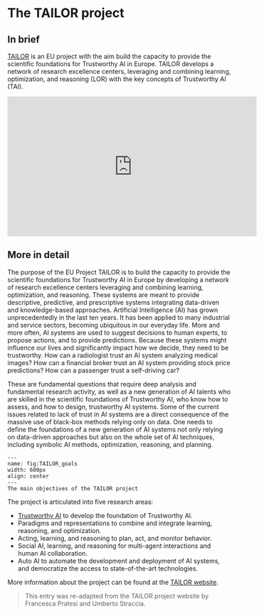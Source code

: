 # The TAILOR project

## In brief
<a href="https://tailor-network.eu" terget=_blank>TAILOR</a> is an EU project with the aim build the capacity to provide the scientific foundations for Trustworthy AI in Europe. TAILOR develops a network of research excellence centers, leveraging and combining learning, optimization, and reasoning (LOR) with the key concepts of Trustworthy AI (TAI).


<iframe width="560" height="315" src="https://www.youtube.com/embed/VW5RsxxLagc?si=i8tLlr2fMGp6f5Wt" title="YouTube video player" frameborder="0" allow="accelerometer; autoplay; clipboard-write; encrypted-media; gyroscope; picture-in-picture; web-share" referrerpolicy="strict-origin-when-cross-origin" allowfullscreen></iframe>

## More in detail

The purpose of the EU Project TAILOR is to build the capacity to provide the scientific foundations for Trustworthy AI in Europe by developing a network of research excellence centers leveraging and combining learning, optimization, and reasoning. These systems are meant to provide descriptive, predictive, and prescriptive systems integrating data-driven and knowledge-based approaches.
Artificial Intelligence (AI) has grown unprecedentedly in the last ten years. It has been applied to many industrial and service sectors, becoming ubiquitous in our everyday life. More and more often, AI systems are used to suggest decisions to human experts, to propose actions, and to provide predictions. Because these systems might influence our lives and significantly impact how we decide, they need to be trustworthy. How can a radiologist trust an AI system analyzing medical images? How can a financial broker trust an AI system providing stock price predictions? How can a passenger trust a self-driving car?

These are fundamental questions that require deep analysis and fundamental research activity, as well as a new generation of AI talents who are skilled in the scientific foundations of Trustworthy AI, who know how to assess, and how to design, trustworthy AI systems. Some of the current issues related to lack of trust in AI systems are a direct consequence of the massive use of black-box methods relying only on data. One needs to define the foundations of a new generation of AI systems not only relying on data-driven approaches but also on the whole set of AI techniques, including symbolic AI methods, optimization, reasoning, and planning.


```{figure} ./TAILOR_goals.png
---
name: fig:TAILOR_goals
width: 600px
align: center
---
The main objectives of the TAILOR project
```

The project is articulated into five research areas:
- [Trustworthy AI](./TAILOR) to develop the foundation of Trustworthy AI.
- Paradigms and representations to combine and integrate learning, reasoning, and optimization.
- Acting, learning, and reasoning to plan, act, and monitor behavior.
- Social AI, learning, and reasoning for multi-agent interactions and human AI collaboration.
- Auto AI to automate the development and deployment of AI systems, and democratize the access to state-of-the-art technologies.


More information about the project can be found at the <a href="https://tailor-network.eu" terget=_blank>TAILOR website</a>.


> This entry was re-adapted from the TAILOR project website by Francesca Pratesi and Umberto Straccia.

<!--
<a href="https://tailor-network.eu" terget=_blank>TAILOR</a> is an EU-funded ICT-48 Network (GA 952215) with the purpose of building the capacity of providing the scientific foundations for Trustworthy AI in Europe by developing a network of research excellence centres leveraging and combining learning, optimization and reasoning.

- TAILOR is a network of research excellence centres across all of Europe on the Foundations of Trustworthy AI based on four powerful instruments (a strategic roadmap committee, basic research program to address grand challenges, a connectivity fund for active dissemination to the larger AI community, and network collaboration activities promoting research exchanges, training materials and events, and joint PhD supervision.
- TAILOR is developing an ambitious research and innovation roadmap for the foundation of Trustworthy AI leveraging Europe’s strengths and opportunities, across multiple disciplines, maturity levels, and geographical location. Seeds for its implementation are proposed: challenges regarding both the basic research themes and application use-cases; a PhD program favouring immersion of PhDs in industry.
- TAILOR launched and executes five basic research programs validating the operation of the network and performing ground-breaking basic research integrating learning, optimisation and reasoning in key areas for providing the scientific foundations for Trustworthy AI.
- TAILOR is developing and building on new mechanisms to step up AI outreach, harmonize training curricula, and significantly strengthen European capacities in AI research on Trustworthy AI.
- TAILOR brings together leading AI research centres from learning, optimisation and reasoning together with major European companies representing important industry sectors into a single scientific network to reduce the fragmentation, boost the collaboration, and increase the AI research capacity of Europe as well as attracting and retaining talents in Europe.

TAILOR, like all the research projects, is based on Work Pakages (WPs).
WP3 (Trustworthy AI) aims at advancing knowledge on the six dimensions and putting each of them in relationships with foundation themes.
-->
